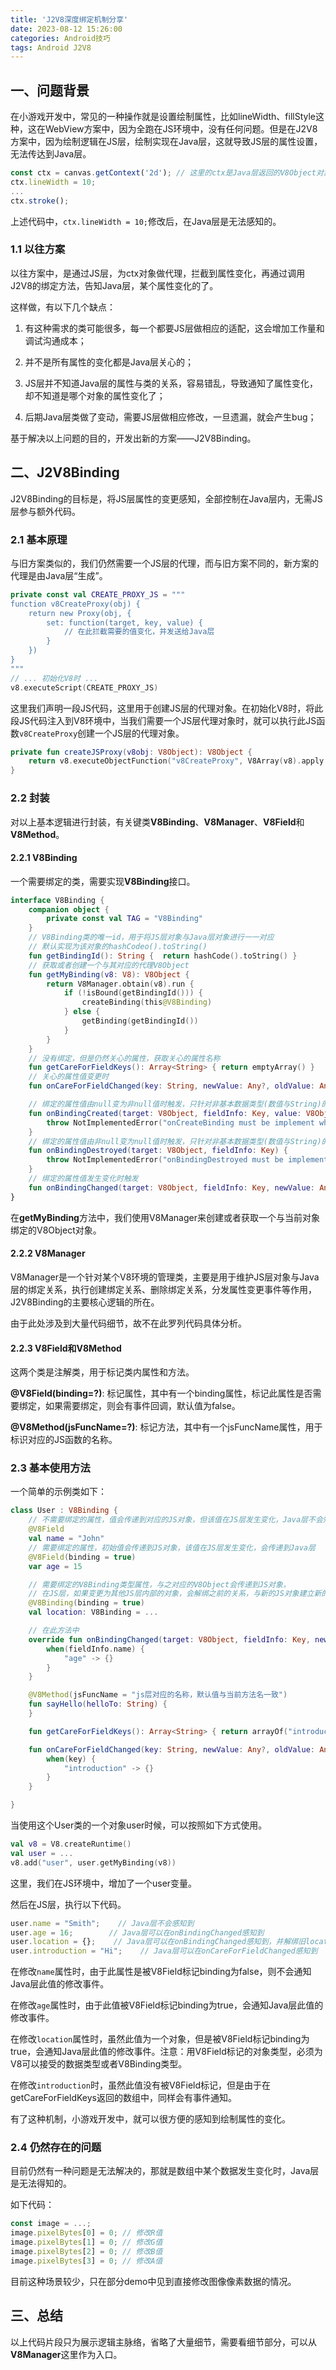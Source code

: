 ```yaml
---
title: 'J2V8深度绑定机制分享'
date: 2023-08-12 15:26:00
categories: Android技巧
tags: Android J2V8
---
```


## 一、问题背景

在小游戏开发中，常见的一种操作就是设置绘制属性，比如lineWidth、fillStyle这种，这在WebView方案中，因为全跑在JS环境中，没有任何问题。但是在J2V8方案中，因为绘制逻辑在JS层，绘制实现在Java层，这就导致JS层的属性设置，无法传达到Java层。

```javascript
const ctx = canvas.getContext('2d'); // 这里的ctx是Java层返回的V8Object对象
ctx.lineWidth = 10;
...
ctx.stroke();
```

上述代码中，`ctx.lineWidth = 10;`修改后，在Java层是无法感知的。

### 1.1 以往方案

以往方案中，是通过JS层，为ctx对象做代理，拦截到属性变化，再通过调用J2V8的绑定方法，告知Java层，某个属性变化的了。

这样做，有以下几个缺点：

1. 有这种需求的类可能很多，每一个都要JS层做相应的适配，这会增加工作量和调试沟通成本；

2. 并不是所有属性的变化都是Java层关心的；

3. JS层并不知道Java层的属性与类的关系，容易错乱，导致通知了属性变化，却不知道是哪个对象的属性变化了；

4. 后期Java层类做了变动，需要JS层做相应修改，一旦遗漏，就会产生bug；

基于解决以上问题的目的，开发出新的方案——J2V8Binding。

## 二、J2V8Binding

J2V8Binding的目标是，将JS层属性的变更感知，全部控制在Java层内，无需JS层参与额外代码。

### 2.1 基本原理

与旧方案类似的，我们仍然需要一个JS层的代理，而与旧方案不同的，新方案的代理是由Java层“生成”。

```kotlin
private const val CREATE_PROXY_JS = """
function v8CreateProxy(obj) {
    return new Proxy(obj, {
        set: function(target, key, value) {
            // 在此拦截需要的值变化，并发送给Java层
        }
    })
}
"""
// ... 初始化V8时 ...
v8.executeScript(CREATE_PROXY_JS)
```

这里我们声明一段JS代码，这里用于创建JS层的代理对象。在初始化V8时，将此段JS代码注入到V8环境中，当我们需要一个JS层代理对象时，就可以执行此JS函数`v8CreateProxy`创建一个JS层的代理对象。

```kotlin
private fun createJSProxy(v8obj: V8Object): V8Object {
    return v8.executeObjectFunction("v8CreateProxy", V8Array(v8).apply { push(v8obj) })
}
```

### 

### 2.2 封装

对以上基本逻辑进行封装，有关键类**V8Binding**、**V8Manager**、**V8Field**和**V8Method**。

#### 2.2.1 V8Binding

一个需要绑定的类，需要实现**V8Binding**接口。

```kotlin
interface V8Binding {
    companion object {
        private const val TAG = "V8Binding"
    }
    // V8Binding类的唯一id，用于将JS层对象与Java层对象进行一一对应
    // 默认实现为该对象的hashCodeo().toString()
    fun getBindingId(): String {  return hashCode().toString() }
    // 获取或者创建一个与其对应的代理V8Object
    fun getMyBinding(v8: V8): V8Object {
        return V8Manager.obtain(v8).run {
            if (!isBound(getBindingId())) {
                createBinding(this@V8Binding)
            } else {
                getBinding(getBindingId())
            }
        }
    }
    // 没有绑定，但是仍然关心的属性，获取关心的属性名称
    fun getCareForFieldKeys(): Array<String> { return emptyArray() }
    // 关心的属性值变更时
    fun onCareForFieldChanged(key: String, newValue: Any?, oldValue: Any?) {}

    // 绑定的属性值由null变为非null值时触发，只针对非基本数据类型(数值与String)的属性触发
    fun onBindingCreated(target: V8Object, fieldInfo: Key, value: V8Object): V8Binding {
        throw NotImplementedError("onCreateBinding must be implement when new binding created")
    }
    // 绑定的属性值由非null变为null值时触发，只针对非基本数据类型(数值与String)的属性触发
    fun onBindingDestroyed(target: V8Object, fieldInfo: Key) {
        throw NotImplementedError("onBindingDestroyed must be implement when binding destroyed")
    }
    // 绑定的属性值发生变化时触发
    fun onBindingChanged(target: V8Object, fieldInfo: Key, newValue: Any?, oldValue: Any?)
}
```

在**getMyBinding**方法中，我们使用V8Manager来创建或者获取一个与当前对象绑定的V8Object对象。

#### 2.2.2 V8Manager

V8Manager是一个针对某个V8环境的管理类，主要是用于维护JS层对象与Java层的绑定关系，执行创建绑定关系、删除绑定关系，分发属性变更事件等作用，J2V8Binding的主要核心逻辑的所在。

由于此处涉及到大量代码细节，故不在此罗列代码具体分析。

#### 2.2.3 V8Field和V8Method

这两个类是注解类，用于标记类内属性和方法。

**@V8Field(binding=?)**: 标记属性，其中有一个binding属性，标记此属性是否需要绑定，如果需要绑定，则会有事件回调，默认值为false。

**@V8Method(jsFuncName=?)**: 标记方法，其中有一个jsFuncName属性，用于标识对应的JS函数的名称。

### 2.3 基本使用方法

一个简单的示例类如下：

```kotlin
class User : V8Binding {
    // 不需要绑定的属性，值会传递到对应的JS对象，但该值在JS层发生变化，Java层不会知道
    @V8Field
    val name = "John"
    // 需要绑定的属性，初始值会传递到JS对象，该值在JS层发生变化，会传递到Java层
    @V8Field(binding = true)
    var age = 15

    // 需要绑定的V8Binding类型属性，与之对应的V8Object会传递到JS对象，
    // 在JS层，如果变更为其他JS层内部的对象，会解绑之前的关系，与新的JS对象建立新的绑定关系
    @V8Binding(binding = true)
    val location: V8Binding = ...

    // 在此方法中
    override fun onBindingChanged(target: V8Object, fieldInfo: Key, newValue: Any?, oldValue: Any?){
        when(fieldInfo.name) {
            "age" -> {}
        }
    }

    @V8Method(jsFuncName = "js层对应的名称，默认值与当前方法名一致")
    fun sayHello(helloTo: String) {
    }

    fun getCareForFieldKeys(): Array<String> { return arrayOf("introduction") }

    fun onCareForFieldChanged(key: String, newValue: Any?, oldValue: Any?) {
        when(key) {
            "introduction" -> {}
        }
    }

}
```

当使用这个User类的一个对象user时候，可以按照如下方式使用。

```kotlin
val v8 = V8.createRuntime()
val user = ...
v8.add("user", user.getMyBinding(v8))
```

这里，我们在JS环境中，增加了一个user变量。

然后在JS层，执行以下代码。

```javascript
user.name = "Smith";    // Java层不会感知到
user.age = 16;        // Java层可以在onBindingChanged感知到
user.location = {};    // Java层可以在onBindingChanged感知到，并解绑旧location值，与新值建立绑定关系
user.introduction = "Hi";    // Java层可以在onCareForFieldChanged感知到
```

在修改`name`属性时，由于此属性是被V8Field标记binding为false，则不会通知Java层此值的修改事件。

在修改`age`属性时，由于此值被V8Field标记binding为true，会通知Java层此值的修改事件。

在修改`location`属性时，虽然此值为一个对象，但是被V8Field标记binding为true，会通知Java层此值的修改事件。注意：用V8Field标记的对象类型，必须为V8可以接受的数据类型或者V8Binding类型。

在修改`introduction`时，虽然此值没有被V8Field标记，但是由于在getCareForFieldKeys返回的数组中，同样会有事件通知。

有了这种机制，小游戏开发中，就可以很方便的感知到绘制属性的变化。

### 2.4 仍然存在的问题

目前仍然有一种问题是无法解决的，那就是数组中某个数据发生变化时，Java层是无法得知的。

如下代码：

```javascript
const image = ...;
image.pixelBytes[0] = 0; // 修改R值
image.pixelBytes[1] = 0; // 修改G值
image.pixelBytes[2] = 0; // 修改B值
image.pixelBytes[3] = 0; // 修改A值
```

目前这种场景较少，只在部分demo中见到直接修改图像像素数据的情况。

## 三、总结

以上代码片段只为展示逻辑主脉络，省略了大量细节，需要看细节部分，可以从**V8Manager**这里作为入口。
